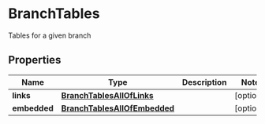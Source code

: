 

# BranchTables

Tables for a given branch

## Properties

| Name | Type | Description | Notes |
|------------ | ------------- | ------------- | -------------|
|**links** | [**BranchTablesAllOfLinks**](BranchTablesAllOfLinks.md) |  |  [optional] |
|**embedded** | [**BranchTablesAllOfEmbedded**](BranchTablesAllOfEmbedded.md) |  |  [optional] |



